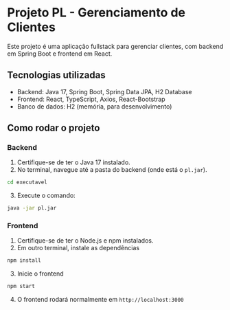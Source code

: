 # Projeto PL - Gerenciamento de Clientes

Este projeto é uma aplicação fullstack para gerenciar clientes, com backend em Spring Boot e frontend em React.

## Tecnologias utilizadas

- Backend: Java 17, Spring Boot, Spring Data JPA, H2 Database
- Frontend: React, TypeScript, Axios, React-Bootstrap
- Banco de dados: H2 (memória, para desenvolvimento)

## Como rodar o projeto

### Backend

1. Certifique-se de ter o Java 17 instalado.
2. No terminal, navegue até a pasta do backend (onde está o `pl.jar`).
```bash
cd executavel
```
3. Execute o comando:
```bash
java -jar pl.jar
```

### Frontend
1. Certifique-se de ter o Node.js e npm instalados.
2. Em outro terminal, instale as dependências
```bash
npm install
```
3. Inicie o frontend
```bash
npm start
```
4. O frontend rodará normalmente em ```http://localhost:3000```
